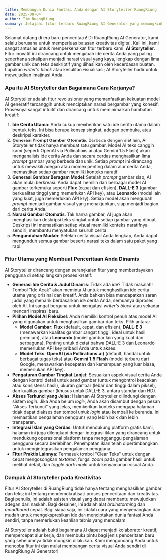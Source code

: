 ```yaml
---
title: Membangun Dunia Fantasi Anda dengan AI Storyteller RuangRiung
date: 2025-08-04
author: Tim RuangRiung
summary: Jelajahi fitur terbaru RuangRiung AI Generator yang memungkinkan Anda menciptakan cerita visual menawan lengkap dengan gambar dan narasi yang dihasilkan AI, hanya dari sebuah ide.
---
```


Selamat datang di era baru penceritaan! Di RuangRiung AI Generator, kami selalu berusaha untuk memperluas batasan kreativitas digital. Kali ini, kami sangat antusias untuk memperkenalkan fitur terbaru kami: **AI Storyteller**. Fitur inovatif ini dirancang untuk mengubah ide cerita Anda yang paling sederhana sekalipun menjadi narasi visual yang kaya, lengkap dengan lima gambar unik dan teks deskriptif yang dihasilkan oleh kecerdasan buatan. Lupakan *writer's block* atau kesulitan visualisasi; AI Storyteller hadir untuk mewujudkan imajinasi Anda.

### Apa itu AI Storyteller dan Bagaimana Cara Kerjanya?

AI Storyteller adalah fitur revolusioner yang memanfaatkan kekuatan model AI generatif tercanggih untuk menciptakan narasi bergambar yang kohesif. Prosesnya sangat intuitif dan dirancang untuk meminimalkan hambatan kreatif:

1. **Ide Cerita Utama**: Anda cukup memberikan satu ide cerita utama dalam bentuk teks. Ini bisa berupa konsep singkat, adegan pembuka, atau deskripsi karakter.
2. **Generasi Prompt Gambar Otomatis**: Berbeda dengan alat lain, AI Storyteller tidak hanya membuat satu gambar. Model AI teks canggih kami (seperti OpenAI via Pollinations.ai atau Gemini 1.5 Flash) akan menganalisis ide cerita Anda dan secara cerdas menghasilkan lima *prompt* gambar yang berbeda dan unik. Setiap *prompt* ini dirancang untuk mewakili adegan atau momen penting dalam alur cerita Anda, memastikan setiap gambar memiliki konteks naratif.
3. **Generasi Gambar Beragam Model**: Setelah *prompt* gambar siap, AI akan mulai berkreasi. Anda dapat memilih dari berbagai model AI gambar terkemuka seperti **Flux** (cepat dan efisien), **DALL-E 3** (gambar berkualitas tinggi yang memerlukan API key), atau **Leonardo** (model lain yang kuat, juga memerlukan API key). Setiap model akan mengubah *prompt* menjadi gambar visual yang menakjubkan, siap menjadi bagian dari cerita Anda.
4. **Narasi Gambar Otomatis**: Tak hanya gambar, AI juga akan menghasilkan deskripsi teks singkat untuk setiap gambar yang dibuat. Deskripsi ini memastikan setiap visual memiliki konteks naratifnya sendiri, membantu menyatukan seluruh cerita.
5. **Pengunduhan Mudah**: Setelah cerita visual Anda lengkap, Anda dapat mengunduh semua gambar beserta narasi teks dalam satu paket yang rapi.

### Fitur Utama yang Membuat Penceritaan Anda Dinamis

AI Storyteller dirancang dengan serangkaian fitur yang memberdayakan pengguna di setiap langkah proses kreatif:

* **Generasi Ide Cerita & Judul Dinamis**: Tidak ada ide? Tidak masalah! Tombol "Ide Acak" akan meminta AI untuk menghasilkan ide cerita utama yang orisinal dan kreatif. Anda bahkan bisa mendapatkan saran judul yang menarik berdasarkan ide cerita Anda, semuanya diproses oleh AI. Ini sangat berguna untuk mengatasi *writer's block* atau sekadar mencari inspirasi baru.
* **Pilihan Model AI Fleksibel**: Anda memiliki kontrol penuh atas model AI yang digunakan untuk menghasilkan gambar dan teks. Pilih antara:
  * **Model Gambar**: **Flux** (default, cepat, dan efisien), **DALL-E 3** (menawarkan kualitas gambar sangat tinggi, ideal untuk hasil premium), atau **Leonardo** (model gambar lain yang kuat dan serbaguna). Penting untuk dicatat bahwa DALL-E 3 dan Leonardo memerlukan API key pribadi Anda untuk akses.
  * **Model Teks**: **OpenAI (via Pollinations.ai)** (default, handal untuk berbagai tugas teks) atau **Gemini 1.5 Flash** (model terbaru dari Google, menawarkan kecepatan dan kemampuan yang luar biasa, memerlukan API key).
* **Pengaturan Gambar Tingkat Lanjut**: Sesuaikan aspek visual cerita Anda dengan kontrol detail untuk *seed* gambar (untuk mengontrol keacakan atau konsistensi hasil), ukuran gambar (lebar dan tinggi dalam piksel), dan kualitas gambar (khusus untuk DALL-E 3, antara standar dan HD).
* **Akses Terkunci yang Jelas**: Halaman AI Storyteller dilindungi dengan sistem *login*. Jika Anda belum *login*, Anda akan disambut dengan pesan "Akses Terkunci" yang jelas, memberikan konteks mengapa halaman tidak dapat diakses dan tombol untuk *login* atau kembali ke beranda. Ini memastikan pengalaman pengguna yang lebih baik dan lebih transparan.
* **Integrasi Iklan yang Cerdas**: Untuk mendukung platform gratis kami, halaman ini juga dilengkapi dengan integrasi iklan yang dirancang untuk mendukung operasional platform tanpa mengganggu pengalaman pengguna secara berlebihan. Penempatan iklan telah dipertimbangkan untuk mengintegrasikan pengalaman pengguna.
* **Fitur Praktis Lainnya**: Termasuk tombol "Clear Teks" untuk dengan cepat mengosongkan *textarea*, fungsi *zoom* pada gambar hasil untuk melihat detail, dan *toggle* *dark mode* untuk kenyamanan visual Anda.

### Dampak AI Storyteller pada Kreativitas

Fitur AI Storyteller di RuangRiung tidak hanya tentang menghasilkan gambar dan teks; ini tentang mendemokratisasi proses penceritaan dan kreativitas. Bagi penulis, ini adalah asisten visual yang dapat membantu mewujudkan adegan dari naskah. Bagi desainer, ini adalah alat *brainstorming* dan *moodboard* cepat. Bagi siapa saja, ini adalah cara yang menyenangkan dan mudah untuk mengekspresikan ide dan menciptakan dunia fantasi Anda sendiri, tanpa memerlukan keahlian teknis yang mendalam.

AI Storyteller adalah bukti bagaimana AI dapat menjadi kolaborator kreatif, mempercepat alur kerja, dan membuka pintu bagi jenis penceritaan baru yang sebelumnya tidak mungkin dilakukan. Kami mengundang Anda untuk mencoba fitur ini dan mulai membangun cerita visual Anda sendiri di RuangRiung AI Generator!
